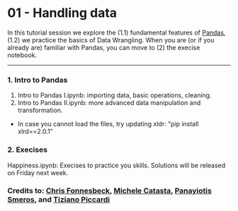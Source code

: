 # 01 - Handling data

In this tutorial session we explore the (1.1) fundamental features of [Pandas](http://pandas.pydata.org/), (1.2) we practice the basics of Data Wrangling. When you are (or if you already are) familiar with Pandas, you can move to (2) the execise notebook.

---

### 1. Intro to Pandas

1. Intro to Pandas I.ipynb: importing data, basic operations, cleaning.
2. Intro to Pandas II.ipynb: more advanced data manipulation and transformation.

* In case you cannot load the files, try updating xldr: "pip install xlrd==2.0.1"

### 2. Execises

Happiness.ipynb: Execises to practice you skills. Solutions will be released on Friday next week.


### Credits to: [Chris Fonnesbeck](https://github.com/fonnesbeck), [Michele Catasta](https://github.com/pirroh), [Panayiotis Smeros](https://github.com/psmeros), and [Tiziano Piccardi](https://piccardi.me/)
